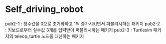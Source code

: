 # Self_driving_robot

pub2-1 : 정수값을 0으로 초기화하고 1씩 증가시키면서 퍼블리시하는 패키지
pub2-2 : 키보드로부터 실수값 3개를 입력받아 퍼블리시하는 패키지
pub2-3 : Turtlesim 패키지의 teleop_turtle 노드를 대신하는 패키지
